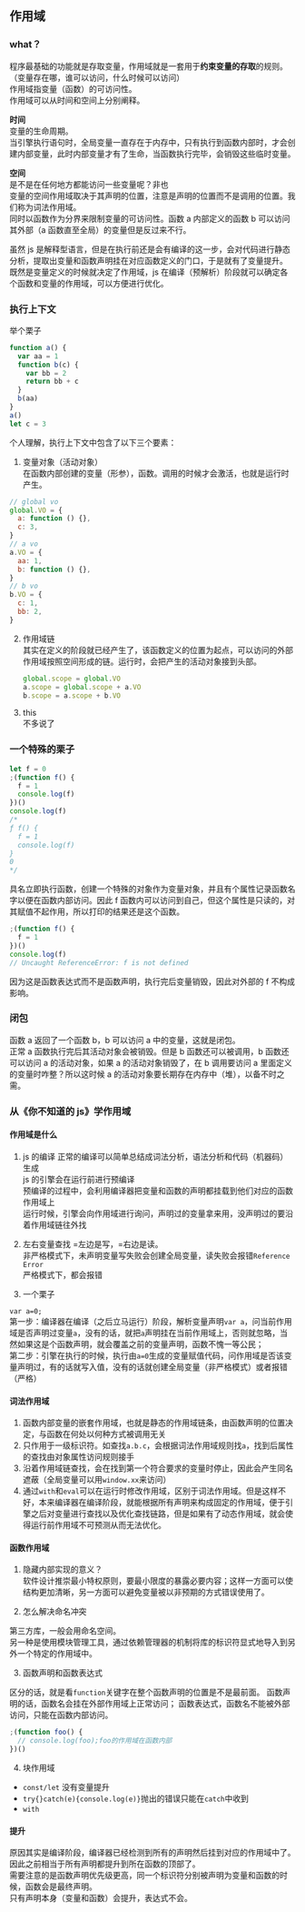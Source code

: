 ## 作用域

### what？

程序最基础的功能就是存取变量，作用域就是一套用于**约束变量的存取**的规则。（变量存在哪，谁可以访问，什么时候可以访问）  
作用域指变量（函数）的可访问性。  
作用域可以从时间和空间上分别阐释。

**时间**  
变量的生命周期。  
当引擎执行语句时，全局变量一直存在于内存中，只有执行到函数内部时，才会创建内部变量，此时内部变量才有了生命，当函数执行完毕，会销毁这些临时变量。

**空间**  
是不是在任何地方都能访问一些变量呢？非也  
变量的空间作用域取决于其声明的位置，注意是声明的位置而不是调用的位置。我们称为词法作用域。  
同时以函数作为分界来限制变量的可访问性。函数 a 内部定义的函数 b 可以访问其外部（a 函数直至全局）的变量但是反过来不行。

虽然 js 是解释型语言，但是在执行前还是会有编译的这一步，会对代码进行静态分析，提取出变量和函数声明挂在对应函数定义的门口，于是就有了变量提升。  
既然是变量定义的时候就决定了作用域，js 在编译（预解析）阶段就可以确定各个函数和变量的作用域，可以方便进行优化。

### 执行上下文

举个栗子

```js
function a() {
  var aa = 1
  function b(c) {
    var bb = 2
    return bb + c
  }
  b(aa)
}
a()
let c = 3
```

个人理解，执行上下文中包含了以下三个要素：

1. 变量对象（活动对象）  
   在函数内部创建的变量（形参），函数。调用的时候才会激活，也就是运行时产生。

```js
// global vo
global.VO = {
  a: function () {},
  c: 3,
}
// a vo
a.VO = {
  aa: 1,
  b: function () {},
}
// b vo
b.VO = {
  c: 1,
  bb: 2,
}
```

2. 作用域链  
   其实在定义的阶段就已经产生了，该函数定义的位置为起点，可以访问的外部作用域按照空间形成的链。运行时，会把产生的活动对象接到头部。

   ```js
   global.scope = global.VO
   a.scope = global.scope + a.VO
   b.scope = a.scope + b.VO
   ```

3. this  
   不多说了

### 一个特殊的栗子

```js
let f = 0
;(function f() {
  f = 1
  console.log(f)
})()
console.log(f)
/* 
ƒ f() {
  f = 1
  console.log(f)
}
0
*/
```

具名立即执行函数，创建一个特殊的对象作为变量对象，并且有个属性记录函数名字以便在函数内部访问。因此 f 函数内可以访问到自己，但这个属性是只读的，对其赋值不起作用，所以打印的结果还是这个函数。

```js
;(function f() {
  f = 1
})()
console.log(f)
// Uncaught ReferenceError: f is not defined
```

因为这是函数表达式而不是函数声明，执行完后变量销毁，因此对外部的 f 不构成影响。

### 闭包

函数 a 返回了一个函数 b，b 可以访问 a 中的变量，这就是闭包。  
正常 a 函数执行完后其活动对象会被销毁。但是 b 函数还可以被调用，b 函数还可以访问 a 的活动对象，如果 a 的活动对象销毁了，在 b 调用要访问 a 里面定义的变量时咋整？所以这时候 a 的活动对象要长期存在内存中（堆），以备不时之需。

### 从《你不知道的 js》学作用域

#### 作用域是什么

1. js 的编译
   正常的编译可以简单总结成词法分析，语法分析和代码（机器码）生成  
   js 的引擎会在运行前进行预编译  
   预编译的过程中，会利用编译器把变量和函数的声明都挂载到他们对应的函数作用域上  
   运行时候，引擎会向作用域进行询问，声明过的变量拿来用，没声明过的要沿着作用域链往外找

2. 左右变量查找
   =左边是写，=右边是读。  
   非严格模式下，未声明变量写失败会创建全局变量，读失败会报错`Reference Error`  
   严格模式下，都会报错

3. 一个栗子

`var a=0;`  
第一步：编译器在编译（之后立马运行）阶段，解析变量声明`var a`，问当前作用域是否声明过变量`a`，没有的话，就把`a`声明挂在当前作用域上，否则就忽略，当然如果这是个函数声明，就会覆盖之前的变量声明，函数不愧一等公民；  
第二步：引擎在执行的时候，执行由`a=0`生成的变量赋值代码，问作用域是否该变量声明过，有的话就写入值，没有的话就创建全局变量（非严格模式）或者报错（严格）

#### 词法作用域

1. 函数内部变量的嵌套作用域，也就是静态的作用域链条，由函数声明的位置决定，与函数在何处以何种方式被调用无关
2. 只作用于一级标识符。如查找`a.b.c`，会根据词法作用域规则找`a`，找到后属性的查找由对象属性访问规则接手
3. 沿着作用域链查找，会在找到第一个符合要求的变量时停止，因此会产生同名遮蔽（全局变量可以用`window.xx`来访问）
4. 通过`with`和`eval`可以在运行时修改作用域，区别于词法作用域。但是这样不好，本来编译器在编译阶段，就能根据所有声明来构成固定的作用域，便于引擎之后对变量进行查找以及优化查找链路，但是如果有了动态作用域，就会使得运行前作用域不可预测从而无法优化。

#### 函数作用域

1. 隐藏内部实现的意义？  
   软件设计推崇最小特权原则，要最小限度的暴露必要内容；这样一方面可以使结构更加清晰，另一方面可以避免变量被以非预期的方式错误使用了。

2. 怎么解决命名冲突

第三方库，一般会用命名空间。  
另一种是使用模块管理工具，通过依赖管理器的机制将库的标识符显式地导入到另外一个特定的作用域中。

3. 函数声明和函数表达式

区分的话，就是看`function`关键字在整个函数声明的位置是不是最前面。
函数声明的话，函数名会挂在外部作用域上正常访问；
函数表达式，函数名不能被外部访问，只能在函数内部访问。

```js
;(function foo() {
  // console.log(foo);foo的作用域在函数内部
})()
```

4. 块作用域

- `const/let` 没有变量提升
- `try{}catch(e){console.log(e)}`抛出的错误只能在`catch`中收到
- `with`

#### 提升

原因其实是编译阶段，编译器已经检测到所有的声明然后挂到对应的作用域中了。因此之前相当于所有声明都提升到所在函数的顶部了。  
需要注意的是函数声明优先级更高，同一个标识符分别被声明为变量和函数的时候，函数会是最终声明。  
只有声明本身（变量和函数）会提升，表达式不会。
